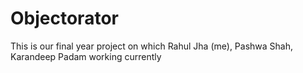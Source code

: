 # Objectorator
This is our final year project on which Rahul Jha (me), Pashwa Shah, Karandeep Padam working currently
